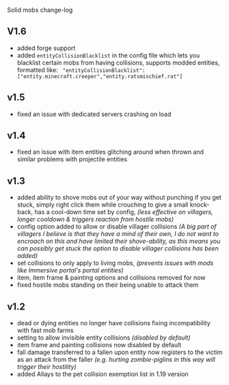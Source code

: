 Solid mobs change-log

## V1.6
- added forge support
- added `entityCollisionBlacklist` in the config file which lets you blacklist certain mobs from having collisions, supports modded entities, formatted like:
` "entityCollisionBlacklist": ["entity.minecraft.creeper","entity.ratsmischief.rat"]`

## v1.5
- fixed an issue with dedicated servers crashing on load

## v1.4
- fixed an issue with item entities glitching around when thrown and similar problems with projectile entities


## v1.3
- added ability to shove mobs out of your way without punching if you get stuck, simply right click them while crouching to give a small knock-back, has a cool-down time set by config, *(less effective on villagers, longer cooldown & triggers reaction from hostile mobs)*
- config option added to allow or disable villager collisions *(A big part of villagers I believe is that they have a mind of their own, I do not want to encroach on this and have limited their shove-ability, as this means you can possibly get stuck the option to disable villager collisions has been added)*
- set collisions to only apply to living mobs, *(prevents issues with mods like Immersive portal's portal entities)*
- item, item frame & painting options and collisions removed for now
- fixed hostile mobs standing on their being unable to attack them


## v1.2
- dead or dying entities no longer have collisions fixing incompatibility with fast mob farms
- setting to allow invisible entity collisions *(disabled by default)*
- item frame and painting collisions now disabled by default
- fall damage transferred to a fallen upon entity now registers to the victim as an attack from the faller *(e.g. hurting zombie-piglins in this way will trigger their hostility)*
- added Allays to the pet collision exemption list in 1.19 version